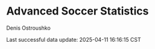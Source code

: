# Advanced Soccer Statistics
Denis Ostroushko

<!-- gfm -->

Last successful data update: 2025-04-11 16:16:15 CST
